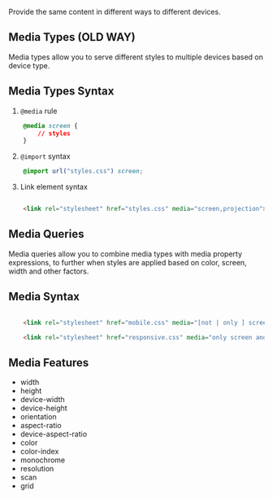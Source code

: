 Provide the same content in different ways to different devices.

## Media Types (OLD WAY)


Media types allow you to serve different styles to multiple devices based on device type.


## Media Types Syntax


1. `@media` rule

```css
	@media screen {
		// styles
	}
```

2. `@import` syntax

```css
	@import url("styles.css") screen;
```
3. Link element syntax

```html

	<link rel="stylesheet" href="styles.css" media="screen,projection">

```

## Media Queries


Media queries allow you to combine media types with media property expressions, to further when styles are applied based on color, screen, width and other factors.

## Media Syntax


```html

	<link rel="stylesheet" href="mobile.css" media="[not | only ] screen [and] (expression)">

	<link rel="stylesheet" href="responsive.css" media="only screen and (min-width:0px) and (max-width:480px)">

```

## Media Features


* width
* height
* device-width
* device-height
* orientation
* aspect-ratio
* device-aspect-ratio
* color
* color-index
* monochrome
* resolution
* scan
* grid

